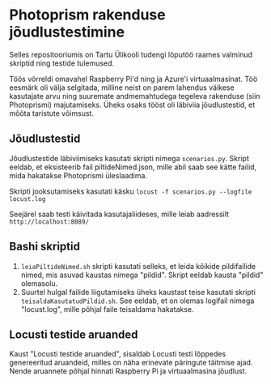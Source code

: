 # Photoprism rakenduse jõudlustestimine

Selles repositooriumis on Tartu Ülikooli tudengi lõputöö raames valminud skriptid ning testide tulemused.

Töös võrreldi omavahel Raspberry Pi'd ning ja Azure'i virtuaalmasinat. 
Töö eesmärk oli välja selgitada, milline neist on parem lahendus väikese kasutajate arvu ning suuremate andmemahtudega tegeleva rakenduse (siin Photoprismi) majutamiseks.
Üheks osaks tööst oli läbiviia jõudlustestid, et mõõta taristute võimsust.

## Jõudlustestid

Jõudlustestide läbiviimiseks kasutati skripti nimega `scenarios.py`. Skript eeldab, et eksisteerib fail piltideNimed.json, mille abil saab see kätte failid, mida hakatakse Photoprismi üleslaadima.

Skripti jooksutamiseks kasutati käsku
`locust -f scenarios.py --logfile locust.log`

Seejärel saab testi käivitada kasutajaliideses, mille leiab aadressilt
`http://localhost:8089/`
## Bashi skriptid

1. `leiaPiltideNimed.sh` skripti kasutati selleks, et leida kõikide pildifailide nimed, mis asuvad kaustas nimega "pildid". Skript eeldab kausta "pildid" olemasolu.
2. Suurtel hulgal failide liigutamiseks üheks kaustast teise kasutati skripti `teisaldaKasutatudPildid.sh`. See eeldab, et on olemas logifail nimega "locust.log", mille põhjal faile teisaldama hakatakse.

## Locusti testide aruanded

Kaust "Locusti testide aruanded", sisaldab Locusti testi lõppedes genereeritud aruandeid, milles on näha erinevate päringute täitmise ajad. Nende aruannete põhjal hinnati Raspberry Pi ja virtuaalmasina jõudlust.
